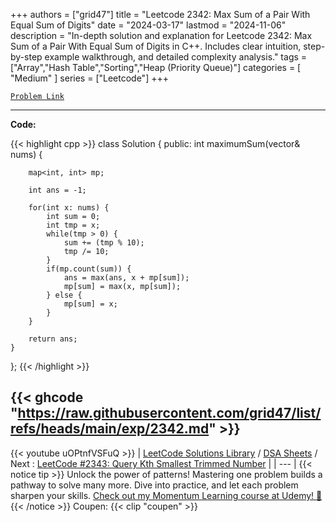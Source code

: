 
+++
authors = ["grid47"]
title = "Leetcode 2342: Max Sum of a Pair With Equal Sum of Digits"
date = "2024-03-17"
lastmod = "2024-11-06"
description = "In-depth solution and explanation for Leetcode 2342: Max Sum of a Pair With Equal Sum of Digits in C++. Includes clear intuition, step-by-step example walkthrough, and detailed complexity analysis."
tags = ["Array","Hash Table","Sorting","Heap (Priority Queue)"]
categories = [
    "Medium"
]
series = ["Leetcode"]
+++



[`Problem Link`](https://leetcode.com/problems/max-sum-of-a-pair-with-equal-sum-of-digits/description/)

---
**Code:**

{{< highlight cpp >}}
class Solution {
public:
    int maximumSum(vector<int>& nums) {
        
        map<int, int> mp;
        
        int ans = -1;
        
        for(int x: nums) {
            int sum = 0;
            int tmp = x;
            while(tmp > 0) {
                sum += (tmp % 10);
                tmp /= 10;
            }
            if(mp.count(sum)) {
                ans = max(ans, x + mp[sum]);
                mp[sum] = max(x, mp[sum]);
            } else {
                mp[sum] = x;
            }
        }
        
        return ans;
    }
};
{{< /highlight >}}

{{< ghcode "https://raw.githubusercontent.com/grid47/list/refs/heads/main/exp/2342.md" >}}
---
{{< youtube uOPtnfVSFuQ >}}
| [LeetCode Solutions Library](https://grid47.xyz/leetcode/) / [DSA Sheets](https://grid47.xyz/sheets/) / Next : [LeetCode #2343: Query Kth Smallest Trimmed Number](https://grid47.xyz/posts/leetcode-2343-query-kth-smallest-trimmed-number-solution/) |
| --- |
{{< notice tip >}}
Unlock the power of patterns! Mastering one problem builds a pathway to solve many more. Dive into practice, and let each problem sharpen your skills. [Check out my Momentum Learning course at Udemy! 🚀 ](https://www.udemy.com/course/algorithms-and-data-structures-in-cpp/)
{{< /notice >}}
Coupen: {{< clip "coupen" >}}
